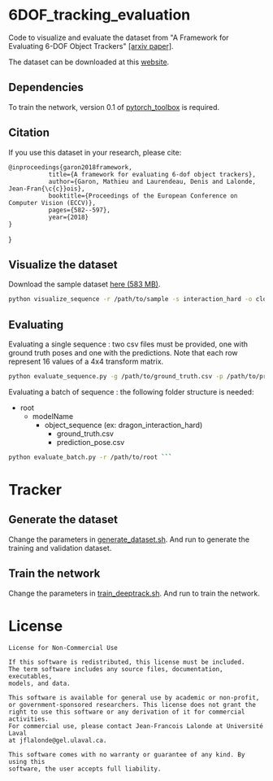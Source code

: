 # 6DOF_tracking_evaluation
Code to visualize and evaluate the dataset from "A Framework for Evaluating 6-DOF Object Trackers" [\[arxiv paper\]](https://arxiv.org/abs/1803.10075).

The dataset can be downloaded at this [website](http://vision.gel.ulaval.ca/~jflalonde/publications/projects/6dofObjectTracking/index.html).

## Dependencies
To train the network, version 0.1 of [pytorch_toolbox](https://github.com/MathGaron/pytorch_toolbox/tree/v0.1) is required.

## Citation

If you use this dataset in your research, please cite:
```
@inproceedings{garon2018framework,
	       title={A framework for evaluating 6-dof object trackers},
	       author={Garon, Mathieu and Laurendeau, Denis and Lalonde, Jean-Fran{\c{c}}ois},
	       booktitle={Proceedings of the European Conference on Computer Vision (ECCV)},
	       pages={582--597},
	       year={2018}
}
```
}


## Visualize the dataset

Download the sample dataset [here (583 MB)](http://rachmaninoff.gel.ulaval.ca/static/6dofobjecttracking/sample.tar.gz).
```bash
python visualize_sequence -r /path/to/sample -s interaction_hard -o clock
```

## Evaluating
Evaluating a single sequence : two csv files must be provided, one with ground truth poses and one with the predictions.
Note that each row represent 16 values of a 4x4 transform matrix.
```bash
python evaluate_sequence.py -g /path/to/ground_truth.csv -p /path/to/predictions.csv ```
```

Evaluating a batch of sequence : the following folder structure is needed:
- root
    - modelName
        - object_sequence (ex: dragon_interaction_hard)
            - ground_truth.csv
            - prediction_pose.csv
```bash
python evaluate_batch.py -r /path/to/root ```
```

# Tracker
## Generate the dataset
Change the parameters in [generate_dataset.sh](https://github.com/lvsn/6DOF_tracking_evaluation/blob/master/ulaval_6dof_object_tracking/deeptrack/generate_dataset.sh).
And run to generate the training and validation dataset.

## Train the network
Change the parameters in [train_deeptrack.sh](https://github.com/lvsn/6DOF_tracking_evaluation/blob/master/ulaval_6dof_object_tracking/deeptrack/train_deeptrack.sh).
And run to train the network.

# License

```
License for Non-Commercial Use

If this software is redistributed, this license must be included.
The term software includes any source files, documentation, executables,
models, and data.

This software is available for general use by academic or non-profit,
or government-sponsored researchers. This license does not grant the
right to use this software or any derivation of it for commercial activities.
For commercial use, please contact Jean-Francois Lalonde at Université Laval
at jflalonde@gel.ulaval.ca.

This software comes with no warranty or guarantee of any kind. By using this
software, the user accepts full liability.
```
